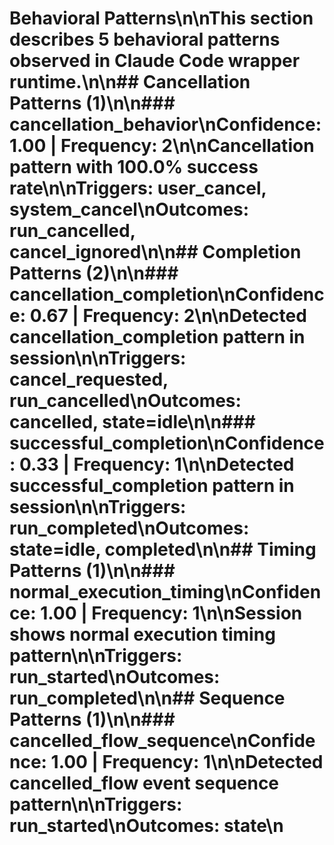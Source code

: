 # Behavioral Patterns\n\nThis section describes 5 behavioral patterns observed in Claude Code wrapper runtime.\n\n## Cancellation Patterns (1)\n\n### cancellation_behavior\n**Confidence:** 1.00 | **Frequency:** 2\n\nCancellation pattern with 100.0% success rate\n\n**Triggers:** user_cancel, system_cancel\n**Outcomes:** run_cancelled, cancel_ignored\n\n## Completion Patterns (2)\n\n### cancellation_completion\n**Confidence:** 0.67 | **Frequency:** 2\n\nDetected cancellation_completion pattern in session\n\n**Triggers:** cancel_requested, run_cancelled\n**Outcomes:** cancelled, state=idle\n\n### successful_completion\n**Confidence:** 0.33 | **Frequency:** 1\n\nDetected successful_completion pattern in session\n\n**Triggers:** run_completed\n**Outcomes:** state=idle, completed\n\n## Timing Patterns (1)\n\n### normal_execution_timing\n**Confidence:** 1.00 | **Frequency:** 1\n\nSession shows normal execution timing pattern\n\n**Triggers:** run_started\n**Outcomes:** run_completed\n\n## Sequence Patterns (1)\n\n### cancelled_flow_sequence\n**Confidence:** 1.00 | **Frequency:** 1\n\nDetected cancelled_flow event sequence pattern\n\n**Triggers:** run_started\n**Outcomes:** state\n